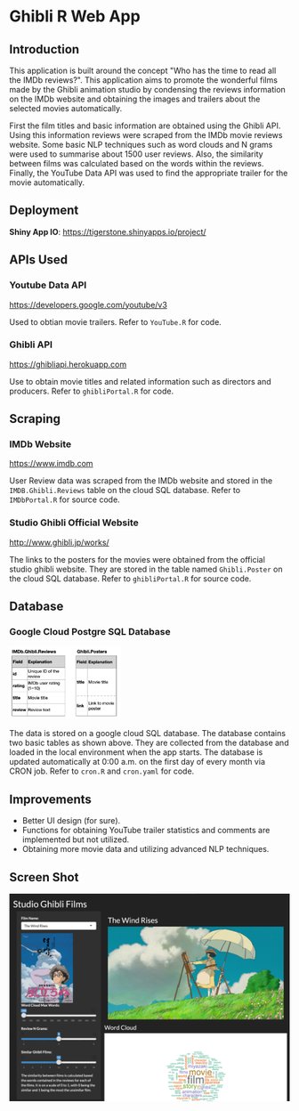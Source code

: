 # Ghibli R Web App

## Introduction
This application is built around the concept "Who has the time to read all the IMDb reviews?". This application aims to promote the wonderful films made by the Ghibli animation studio by condensing the reviews information on the IMDb website and obtaining the images and trailers about the selected movies automatically.

First the film titles and basic information are obtained using the Ghibli API. Using this information reviews were scraped from the IMDb movie reviews website. Some basic NLP techniques such as word clouds and N grams were used to summarise about 1500 user reviews. Also, the similarity between films was calculated based on the words within the reviews. Finally, the YouTube Data API was used to find the appropriate trailer for the movie automatically. 

## Deployment
**Shiny App IO**: 
https://tigerstone.shinyapps.io/project/

## APIs Used
### Youtube Data API

https://developers.google.com/youtube/v3

Used to obtian movie trailers. Refer to `YouTube.R` for code.

### Ghibli API 

https://ghibliapi.herokuapp.com

Use to obtain movie titles and related information such as directors and producers. Refer to `ghibliPortal.R` for code.

## Scraping
### IMDb Website

https://www.imdb.com

User Review data was scraped from the IMDb website and stored in the `IMDB.Ghibli.Reviews` table on the cloud SQL database. Refer to `IMDbPortal.R` for source code.

### Studio Ghibli Official Website

http://www.ghibli.jp/works/

The links to the posters for the movies were obtained from the official studio ghibli website. They are stored in the table named `Ghibli.Poster` on the cloud SQL database. Refer to `ghibliPortal.R` for source code.

## Database
### Google Cloud Postgre SQL Database

<img src="./www/dbimage.png" alt="db image" width="200">

The data is stored on a google cloud SQL database. The database contains two basic tables as shown above. They are collected from the database and loaded in the local environment when the app starts. The database is updated automatically at 0:00 a.m. on the first day of every month via CRON job. Refer to `cron.R` and `cron.yaml` for code.

## Improvements
* Better UI design (for sure).
* Functions for obtaining YouTube trailer statistics and comments are implemented but not utilized.
* Obtaining more movie data and utilizing advanced NLP techniques.

## Screen Shot
![screen shot](./www/screenshot.png)